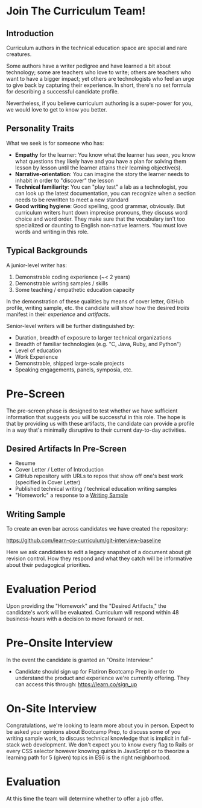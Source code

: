 # Join The Curriculum Team!

## Introduction

Curriculum authors in the technical education space are special and rare
creatures.

Some authors have a writer pedigree and have learned a bit about technology;
some are teachers who love to write; others are teachers who want to have a
bigger impact; yet others are technologists who feel an urge to give back by
capturing their experience.  In short, there's no set formula for describing a
successful candidate profile.

Nevertheless, if you believe curriculum authoring is a super-power for you, we
would love to get to know you better.

## Personality Traits

What we seek is for someone who has:

* **Empathy** for the learner: You know what the learner has seen, you know
  what questions they likely have and you have a plan for solving them lesson
  by lesson until the learner attains their learning objective(s).
* **Narrative-orientation**: You can imagine the story the learner
  needs to inhabit in order to "discover" the lesson
* **Technical familiarity**: You can "play test" a lab as a technologist, you
  can look up the latest documentation, you can recognize when a section needs
  to be rewritten to meet a new standard
* **Good writing hygiene**: Good spelling, good grammar, obviously. But
  curriculum writers hunt down imprecise pronouns, they discuss word choice and
  word order. They make sure that the vocabulary isn't too specialized or
  daunting to English non-native learners. You must love words and writing in
  this role.

## Typical Backgrounds

A junior-level writer has:

1. Demonstrable coding experience (~< 2 years)
2. Demonstrable writing samples / skills
3. Some teaching / empathetic education capacity

In the demonstration of these qualities by means of cover letter, GitHub
profile, writing sample, etc. the candidate will show how the desired _traits_
manifest in their _experience_ and _artifacts_.

Senior-level writers will be further distinguished by:

* Duration, breadth of exposure to larger technical organizations
* Breadth of familiar technologies (e.g. "C, Java, Ruby, and Python")
* Level of education
* Work Experience
* Demonstrable, shipped large-scale projects
* Speaking engagements, panels, symposia, etc.

# Pre-Screen

The pre-screen phase is designed to test whether we have sufficient information
that suggests you will be successful in this role. The hope is that by
providing us with these artifacts, the candidate can provide a profile in a way
that's minimally disruptive to their current day-to-day activities.

## Desired Artifacts In Pre-Screen

* Resume
* Cover Letter / Letter of Introduction
* GitHub repository with URLs to repos that show off one's best work (specified in Cover Letter)
* Published technical writing / technical education writing samples
* "Homework:" a response to a [Writing Sample](#writing-sample)

<a name="writing-sample"></a>

## Writing Sample

To create an even bar across candidates we have created the repository:

https://github.com/learn-co-curriculum/git-interview-baseline

Here we ask candidates to edit a legacy snapshot of a document about git
revision control. How they respond and what they catch will be informative
about their pedagogical priorities.

# Evaluation Period

Upon providing the "Homework" and the "Desired Artifacts," the candidate's work
will be evaluated. Curriculum will respond within 48 business-hours with a
decision to move forward or not.

# Pre-Onsite Interview

In the event the candidate is granted an "Onsite Interview:"

* Candidate should sign up for Flatiron Bootcamp Prep in order to understand
  the product and experience we're currently offering. They can access this
  through:  https://learn.co/sign_up

# On-Site Interview

Congratulations, we're looking to learn more about you in person. Expect to be
asked your opinions about Bootcamp Prep, to discuss some of you writing sample
work, to discuss technical knowledge that is implicit in full-stack web
development. We don't expect you to know every flag to Rails or every CSS
selector however knowing quirks in JavaScript or to theorize a learning path
for 5 (given) topics in ES6 is the right neighborhood.

# Evaluation

At this time the team will determine whether to offer a job offer.
